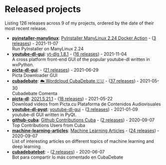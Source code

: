 # Released projects

Listing <!-- releases_count starts -->126<!-- releases_count ends --> releases across <!-- project_count starts -->9<!-- project_count ends --> of my projects, ordered by the date of their most recent release.

<!-- recent_releases starts -->
* **[pyinstaller-manylinux](https://github.com/oleksis/pyinstaller-manylinux)**: [PyInstaller ManyLinux 2.24 Docker Action](https://github.com/oleksis/pyinstaller-manylinux/releases/tag/v2.1.2) - ([3 releases](https://github.com/oleksis/pyinstaller-manylinux/releases)) - 2021-11-07
<br>Run PyInstaller on ManyLinux 2.24
* **[youtube-dl-gui](https://github.com/oleksis/youtube-dl-gui)**: [yt-dlg 1.8.1](https://github.com/oleksis/youtube-dl-gui/releases/tag/v1.8.1) - ([16 releases](https://github.com/oleksis/youtube-dl-gui/releases)) - 2021-11-04
<br>A cross platform front-end GUI of the popular youtube-dl written in wxPython.
* **[picta-dl-gui](https://github.com/oleksis/picta-dl-gui)**: [](https://github.com/oleksis/picta-dl-gui/releases/tag/v0.12.28) - ([21 releases](https://github.com/oleksis/picta-dl-gui/releases)) - 2021-06-29
<br>Picta Downloader GUI
* **[cubadebate](https://github.com/oleksis/cubadebate)**: [☁️ Wordcloud CubaDebate 🇨🇺](https://github.com/oleksis/cubadebate/releases/tag/v1.3.4) - ([37 releases](https://github.com/oleksis/cubadebate/releases)) - 2021-05-30
<br>Cubadebate Comenta
* **[picta-dl](https://github.com/oleksis/picta-dl)**: [2021.5.21.1](https://github.com/oleksis/picta-dl/releases/tag/v2021.5.21.1) - ([18 releases](https://github.com/oleksis/picta-dl/releases)) - 2021-05-22
<br>Download videos from Picta.cu Plataforma de Contenidos Audiovisuales
* **[youtube-dl-pyqt](https://github.com/oleksis/youtube-dl-pyqt)**: [youtube-dl-gui](https://github.com/oleksis/youtube-dl-pyqt/releases/tag/v0.4.2) - ([3 releases](https://github.com/oleksis/youtube-dl-pyqt/releases)) - 2021-01-09
<br>youtube-dl GUI written in PyQt.
* **[github-cuba](https://github.com/oleksis/github-cuba)**: [Github Contributions Cuba](https://github.com/oleksis/github-cuba/releases/tag/v0.2) - ([2 releases](https://github.com/oleksis/github-cuba/releases)) - 2020-09-07
<br>Top Contributions Users from Cuba
* **[machine-learning-articles](https://github.com/oleksis/machine-learning-articles)**: [Machine Learning Articles](https://github.com/oleksis/machine-learning-articles/releases/tag/v1.0) - ([24 releases](https://github.com/oleksis/machine-learning-articles/releases)) - 2020-09-07
<br>List of interesting articles on different topics of machine learning and deep learning
* **[cubadebatebot](https://github.com/oleksis/cubadebatebot)**: [](https://github.com/oleksis/cubadebatebot/releases/tag/v0.1.1) - ([2 releases](https://github.com/oleksis/cubadebatebot/releases)) - 2020-06-07
<br>Bot para compartir lo más comentado en CubaDebate
<!-- recent_releases ends -->
